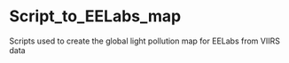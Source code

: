 # Script_to_EELabs_map
Scripts used to create the global light pollution map for EELabs from VIIRS data
